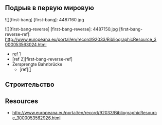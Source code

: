 ## Подрыв в первую мировую

![][first-bang]
[first-bang]: 4487160.jpg

![][first-bang-reverse]
[first-bang-reverse]: 4487150.jpg
[first-bang-reverse-ref]: http://www.europeana.eu/portal/en/record/92033/BibliographicResource_3000053563024.html

- [ref 1][first-bang-ref]
- [ref 2][first-bang-reverse-ref]
- Zersprengte Bahnbrücke
  - [ref][]

[first-bang-ref]: http://www.europeana.eu/portal/en/record/92033/BibliographicResource_3000053562905.html

## Строительство

## Resources

- http://www.europeana.eu/portal/en/record/92033/BibliographicResource_3000053562926.html

